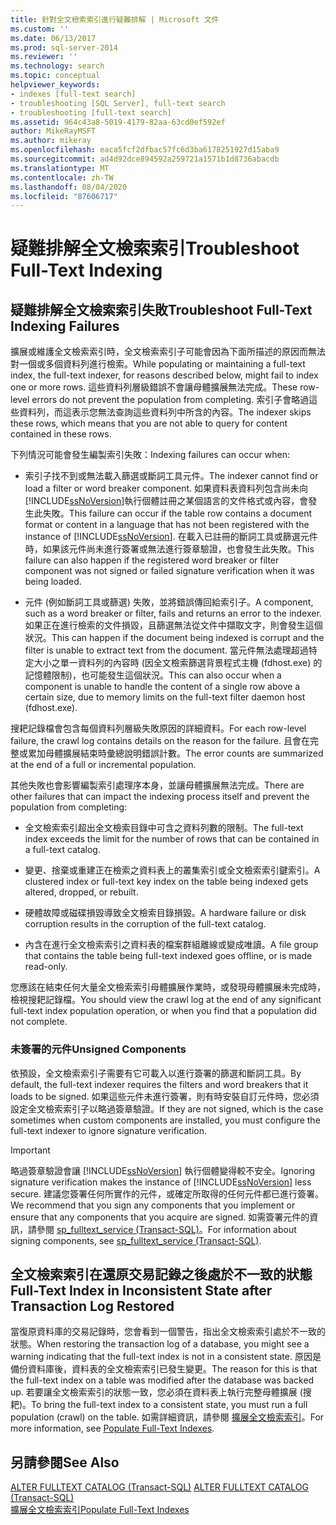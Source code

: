 ```yaml
---
title: 針對全文檢索索引進行疑難排解 | Microsoft 文件
ms.custom: ''
ms.date: 06/13/2017
ms.prod: sql-server-2014
ms.reviewer: ''
ms.technology: search
ms.topic: conceptual
helpviewer_keywords:
- indexes [full-text search]
- troubleshooting [SQL Server], full-text search
- troubleshooting [full-text search]
ms.assetid: 964c43a8-5019-4179-82aa-63cd0ef592ef
author: MikeRayMSFT
ms.author: mikeray
ms.openlocfilehash: eaca5fcf2dfbac57fc6d3ba6178251927d15aba9
ms.sourcegitcommit: ad4d92dce894592a259721a1571b1d8736abacdb
ms.translationtype: MT
ms.contentlocale: zh-TW
ms.lasthandoff: 08/04/2020
ms.locfileid: "87606717"
---
```

# <a name="troubleshoot-full-text-indexing"></a><span data-ttu-id="553fd-102">疑難排解全文檢索索引</span><span class="sxs-lookup"><span data-stu-id="553fd-102">Troubleshoot Full-Text Indexing</span></span>
     
##  <a name="troubleshoot-full-text-indexing-failures"></a><a name="failure"></a> <span data-ttu-id="553fd-103">疑難排解全文檢索索引失敗</span><span class="sxs-lookup"><span data-stu-id="553fd-103">Troubleshoot Full-Text Indexing Failures</span></span>  
 <span data-ttu-id="553fd-104">擴展或維護全文檢索索引時，全文檢索索引子可能會因為下面所描述的原因而無法對一個或多個資料列進行檢索。</span><span class="sxs-lookup"><span data-stu-id="553fd-104">While populating or maintaining a full-text index, the full-text indexer, for reasons described below, might fail to index one or more rows.</span></span> <span data-ttu-id="553fd-105">這些資料列層級錯誤不會讓母體擴展無法完成。</span><span class="sxs-lookup"><span data-stu-id="553fd-105">These row-level errors do not prevent the population from completing.</span></span> <span data-ttu-id="553fd-106">索引子會略過這些資料列，而這表示您無法查詢這些資料列中所含的內容。</span><span class="sxs-lookup"><span data-stu-id="553fd-106">The indexer skips these rows, which means that you are not able to query for content contained in these rows.</span></span>  
  
 <span data-ttu-id="553fd-107">下列情況可能會發生編製索引失敗：</span><span class="sxs-lookup"><span data-stu-id="553fd-107">Indexing failures can occur when:</span></span>  
  
-   <span data-ttu-id="553fd-108">索引子找不到或無法載入篩選或斷詞工具元件。</span><span class="sxs-lookup"><span data-stu-id="553fd-108">The indexer cannot find or load a filter or word breaker component.</span></span> <span data-ttu-id="553fd-109">如果資料表資料列包含尚未向 [!INCLUDE[ssNoVersion](../../includes/ssnoversion-md.md)]執行個體註冊之某個語言的文件格式或內容，會發生此失敗。</span><span class="sxs-lookup"><span data-stu-id="553fd-109">This failure can occur if the table row contains a document format or content in a language that has not been registered with the instance of [!INCLUDE[ssNoVersion](../../includes/ssnoversion-md.md)].</span></span> <span data-ttu-id="553fd-110">在載入已註冊的斷詞工具或篩選元件時，如果該元件尚未進行簽署或無法進行簽章驗證，也會發生此失敗。</span><span class="sxs-lookup"><span data-stu-id="553fd-110">This failure can also happen if the registered word breaker or filter component was not signed or failed signature verification when it was being loaded.</span></span>  
  
-   <span data-ttu-id="553fd-111">元件 (例如斷詞工具或篩選) 失敗，並將錯誤傳回給索引子。</span><span class="sxs-lookup"><span data-stu-id="553fd-111">A component, such as a word breaker or filter, fails and returns an error to the indexer.</span></span> <span data-ttu-id="553fd-112">如果正在進行檢索的文件損毀，且篩選無法從文件中擷取文字，則會發生這個狀況。</span><span class="sxs-lookup"><span data-stu-id="553fd-112">This can happen if the document being indexed is corrupt and the filter is unable to extract text from the document.</span></span> <span data-ttu-id="553fd-113">當元件無法處理超過特定大小之單一資料列的內容時 (因全文檢索篩選背景程式主機 (fdhost.exe) 的記憶體限制)，也可能發生這個狀況。</span><span class="sxs-lookup"><span data-stu-id="553fd-113">This can also occur when a component is unable to handle the content of a single row above a certain size, due to memory limits on the full-text filter daemon host (fdhost.exe).</span></span>  
  
 <span data-ttu-id="553fd-114">搜耙記錄檔會包含每個資料列層級失敗原因的詳細資料。</span><span class="sxs-lookup"><span data-stu-id="553fd-114">For each row-level failure, the crawl log contains details on the reason for the failure.</span></span> <span data-ttu-id="553fd-115">且會在完整或累加母體擴展結束時彙總說明錯誤計數。</span><span class="sxs-lookup"><span data-stu-id="553fd-115">The error counts are summarized at the end of a full or incremental population.</span></span>  
  
 <span data-ttu-id="553fd-116">其他失敗也會影響編製索引處理序本身，並讓母體擴展無法完成。</span><span class="sxs-lookup"><span data-stu-id="553fd-116">There are other failures that can impact the indexing process itself and prevent the population from completing:</span></span>  
  
-   <span data-ttu-id="553fd-117">全文檢索索引超出全文檢索目錄中可含之資料列數的限制。</span><span class="sxs-lookup"><span data-stu-id="553fd-117">The full-text index exceeds the limit for the number of rows that can be contained in a full-text catalog.</span></span>  
  
-   <span data-ttu-id="553fd-118">變更、捨棄或重建正在檢索之資料表上的叢集索引或全文檢索索引鍵索引。</span><span class="sxs-lookup"><span data-stu-id="553fd-118">A clustered index or full-text key index on the table being indexed gets altered, dropped, or rebuilt.</span></span>  
  
-   <span data-ttu-id="553fd-119">硬體故障或磁碟損毀導致全文檢索目錄損毀。</span><span class="sxs-lookup"><span data-stu-id="553fd-119">A hardware failure or disk corruption results in the corruption of the full-text catalog.</span></span>  
  
-   <span data-ttu-id="553fd-120">內含在進行全文檢索索引之資料表的檔案群組離線或變成唯讀。</span><span class="sxs-lookup"><span data-stu-id="553fd-120">A file group that contains the table being full-text indexed goes offline, or is made read-only.</span></span>  
  
 <span data-ttu-id="553fd-121">您應該在結束任何大量全文檢索索引母體擴展作業時，或發現母體擴展未完成時，檢視搜耙記錄檔。</span><span class="sxs-lookup"><span data-stu-id="553fd-121">You should view the crawl log at the end of any significant full-text index population operation, or when you find that a population did not complete.</span></span>  
  
### <a name="unsigned-components"></a><span data-ttu-id="553fd-122">未簽署的元件</span><span class="sxs-lookup"><span data-stu-id="553fd-122">Unsigned Components</span></span>  
 <span data-ttu-id="553fd-123">依預設，全文檢索索引子需要有它可載入以進行簽署的篩選和斷詞工具。</span><span class="sxs-lookup"><span data-stu-id="553fd-123">By default, the full-text indexer requires the filters and word breakers that it loads to be signed.</span></span> <span data-ttu-id="553fd-124">如果這些元件未進行簽署，則有時安裝自訂元件時，您必須設定全文檢索索引子以略過簽章驗證。</span><span class="sxs-lookup"><span data-stu-id="553fd-124">If they are not signed, which is the case sometimes when custom components are installed, you must configure the full-text indexer to ignore signature verification.</span></span>  
  
> [!IMPORTANT]  
>  <span data-ttu-id="553fd-125">略過簽章驗證會讓 [!INCLUDE[ssNoVersion](../../includes/ssnoversion-md.md)] 執行個體變得較不安全。</span><span class="sxs-lookup"><span data-stu-id="553fd-125">Ignoring signature verification makes the instance of [!INCLUDE[ssNoVersion](../../includes/ssnoversion-md.md)] less secure.</span></span> <span data-ttu-id="553fd-126">建議您簽署任何所實作的元件，或確定所取得的任何元件都已進行簽署。</span><span class="sxs-lookup"><span data-stu-id="553fd-126">We recommend that you sign any components that you implement or ensure that any components that you acquire are signed.</span></span> <span data-ttu-id="553fd-127">如需簽署元件的資訊，請參閱 [sp_fulltext_service &#40;Transact-SQL&#41;](/sql/relational-databases/system-stored-procedures/sp-fulltext-service-transact-sql)。</span><span class="sxs-lookup"><span data-stu-id="553fd-127">For information about signing components, see [sp_fulltext_service &#40;Transact-SQL&#41;](/sql/relational-databases/system-stored-procedures/sp-fulltext-service-transact-sql).</span></span>  
  

  
##  <a name="full-text-index-in-inconsistent-state-after-transaction-log-restored"></a><a name="state"></a> <span data-ttu-id="553fd-128">全文檢索索引在還原交易記錄之後處於不一致的狀態</span><span class="sxs-lookup"><span data-stu-id="553fd-128">Full-Text Index in Inconsistent State after Transaction Log Restored</span></span>  
 <span data-ttu-id="553fd-129">當復原資料庫的交易記錄時，您會看到一個警告，指出全文檢索索引處於不一致的狀態。</span><span class="sxs-lookup"><span data-stu-id="553fd-129">When restoring the transaction log of a database, you might see a warning indicating that the full-text index is not in a consistent state.</span></span> <span data-ttu-id="553fd-130">原因是備份資料庫後，資料表的全文檢索索引已發生變更。</span><span class="sxs-lookup"><span data-stu-id="553fd-130">The reason for this is that the full-text index on a table was modified after the database was backed up.</span></span> <span data-ttu-id="553fd-131">若要讓全文檢索索引的狀態一致，您必須在資料表上執行完整母體擴展 (搜耙)。</span><span class="sxs-lookup"><span data-stu-id="553fd-131">To bring the full-text index to a consistent state, you must run a full population (crawl) on the table.</span></span> <span data-ttu-id="553fd-132">如需詳細資訊，請參閱 [擴展全文檢索索引](../indexes/indexes.md)。</span><span class="sxs-lookup"><span data-stu-id="553fd-132">For more information, see [Populate Full-Text Indexes](../indexes/indexes.md).</span></span>  
  

  
## <a name="see-also"></a><span data-ttu-id="553fd-133">另請參閱</span><span class="sxs-lookup"><span data-stu-id="553fd-133">See Also</span></span>  
 <span data-ttu-id="553fd-134">[ALTER FULLTEXT CATALOG &#40;Transact-SQL&#41;](/sql/t-sql/statements/alter-fulltext-catalog-transact-sql) </span><span class="sxs-lookup"><span data-stu-id="553fd-134">[ALTER FULLTEXT CATALOG &#40;Transact-SQL&#41;](/sql/t-sql/statements/alter-fulltext-catalog-transact-sql) </span></span>  
 [<span data-ttu-id="553fd-135">擴展全文檢索索引</span><span class="sxs-lookup"><span data-stu-id="553fd-135">Populate Full-Text Indexes</span></span>](../indexes/indexes.md)  
  
  
